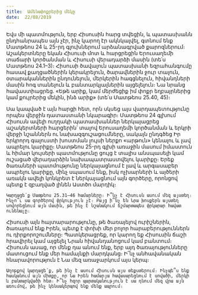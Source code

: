 ```yaml
---
title:  Ամենափոքրերից մեկը
date:  22/08/2019
---
```


Եվս մի պատմություն, երբ Հիսուսին հարց տվեցին, և պատասխանն ընդհանրապես այն չէր, ինչ կարող էր ակնկալվել, գտնում ենք Մատթեոս 24 և 25-րդ գլուխներում արձանագրված քարոզներում։ Աշակերտները եկան Հիսուսի մոտ և հարցրեցին Երուսաղեմի տաճարի կործանման և Հիսուսի վերադարձի մասին (տե՛ս Մատթեոս 24.1–3)։ Հիսուսի ծավալուն պատասխանի եզրահանգումը հասավ քաղցածներին կերակրելուն, ծարավներին ջուր տալուն, օտարականներին ընդունելուն, մերկերին հագցնելուն, հիվանդների մասին հոգ տանելուն և բանտարկյալներին այցելելուն։ Նա նրանց հավաստիացրեց. «Եթե արիք, կամ մերժեցիք իմ փոքր եղբայրներից կամ քույրերից մեկին, ինձ արիք» (տե՛ս Մատթեոս 25.40, 45)։

Սա կապված է այն հարցի հետ, որն սկսեց այս վարդապետությունը որպես վերջին դատաստանի նկարագիր։ Մատթեոս 24 գլխում Հիսուսն ավելի ուղղակի պատասխաններ ներկայացրեց աշակերտների հարցերին՝ տալով Երուսաղեմի կործանման և երկրի վերջի նշաններն ու նախազգուշացումները, սակայն ընդգծեց Իր երկրորդ գալուստի խոստման լույսի ներքո «արթուն» կենալու և լավ ապրելու կարիքը։ Մատթեոս 25-րդ գլխի առաջին մասում իմաստուն և հիմար կույսերի պատմությունը ցույց է տալիս անսպասելի կամ ուշացած վերադարձին նախապատրաստվելու կարիքը։ Երեք ծառաների պատմությունը ներկայացնում է լավ և արգասաբեր ապրելու կարիքը, մինչ սպասում ենք, իսկ ոչխարների և այծերի առակն ավելի կոնկրետ է ներկայացնում այն գործերը, որոնցով պետք է զբաղված լինեն Աստծո մարդիկ։

`Կարդացե՛ք Մատթեոս 25.31–46 համարները։ Ի՞նչ է Հիսուսն ասում մեզ այստեղ։ Ինչո՞ւ սա գործերով փրկություն չէ։ Բայց ի՞նչ են Նրա խոսքերն այստեղ սովորեցնում այն մասին, թե ինչ է նշանակում ճշմարտապես փրկարար հավատ ունենալը։`

Հիսուսի այն հայտարարությունը, թե ծառայելով ուրիշներին, ծառայում ենք Իրեն, պետք է փոխի մեր բոլոր հարաբերություններն ու դիրքորոշումները։ Պատկերացրեք, որ կարող եք Հիսուսին ճաշի հրավիրել կամ այցելել Նրան հիվանդանոցում կամ բանտում։ Հիսուսն ասաց, որ մենք դա անում ենք, երբ այդ ծառայությունները մատուցում ենք մեր համայնքի մարդկանց։ Ի՜նչ անհավանական հնարավորություն է Նա մեզ առաջարկում այս կերպ։

`Աղոթքով կարդացե՛ք, թե ինչ է ասում Հիսուսն այս տեքստերում։ Ինչպե՞ս ենք հասկանում այն միտքը, որ Նա Իրեն համարյա հավասարեցնում է սովածի, մերկի և բանտարկվածի հետ։ Ի՞նչ հզոր պարտականություն է սա դնում մեզ վրա այն առումով, թե ինչ կենսակերպով ենք մենք ապրում։`